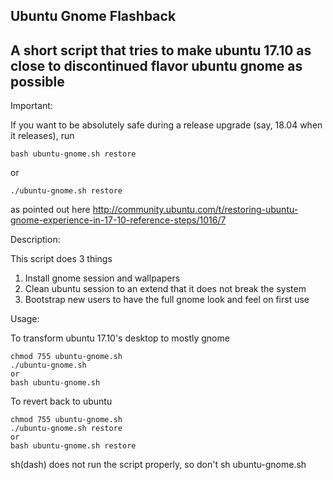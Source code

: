 Ubuntu Gnome Flashback
-----
A short script that tries to make ubuntu 17.10 as close to discontinued flavor ubuntu gnome as possible
-----
Important:

If you want to be absolutely safe during a release upgrade (say, 18.04 when it releases), run 

	bash ubuntu-gnome.sh restore
	
or

	./ubuntu-gnome.sh restore

as pointed out here http://community.ubuntu.com/t/restoring-ubuntu-gnome-experience-in-17-10-reference-steps/1016/7

Description:

This script does 3 things
1. Install gnome session and wallpapers
2. Clean ubuntu session to an extend that it does not break the system
3. Bootstrap new users to have the full gnome look and feel on first use

Usage:

To transform ubuntu 17.10's desktop to mostly gnome

	chmod 755 ubuntu-gnome.sh
	./ubuntu-gnome.sh
	or
	bash ubuntu-gnome.sh

To revert back to ubuntu

	chmod 755 ubuntu-gnome.sh
	./ubuntu-gnome.sh restore
	or
	bash ubuntu-gnome.sh restore
	

sh(dash) does not run the script properly, so don't sh ubuntu-gnome.sh

